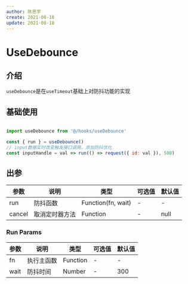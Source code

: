 ```yaml
---
author: 陈思宇
create: 2021-08-18
update: 2021-08-18
---
```


# UseDebounce

## 介绍

```useDebounce```是在```useTimeout```基础上对防抖功能的实现

## 基础使用

```js

import useDebounce from '@/hooks/useDebounce'

const { run } = useDebounce()
// input数据实时改变触发接口调用，添加防抖优化
const inputHandle = val => run(() => request({ id: val }), 500)
```

## 出参

| 参数        | 说明         | 类型        | 可选值        | 默认值  |
|-------------|--------------|-------------|--------------|---------|
| run | 防抖函数 | Function(fn, wait) | - | - |
| cancel      | 取消定时器方法 | Function | - | null |

### Run Params

| 参数        | 说明         | 类型        | 可选值        | 默认值  |
|-------------|--------------|-------------|--------------|---------|
| fn | 执行主函数 | Function | - | - |
| wait | 防抖时间 | Number | - | 300 |

